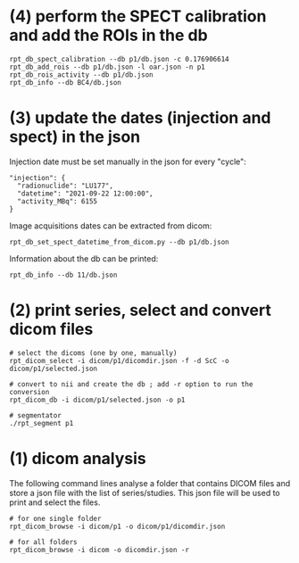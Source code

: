 

# (4) perform the SPECT calibration and add the ROIs in the db

    rpt_db_spect_calibration --db p1/db.json -c 0.176906614
    rpt_db_add_rois --db p1/db.json -l oar.json -n p1
    rpt_db_rois_activity --db p1/db.json
    rpt_db_info --db BC4/db.json


# (3) update the dates (injection and spect) in the json

Injection date must be set manually in the json for every "cycle":

    "injection": {
      "radionuclide": "LU177",
      "datetime": "2021-09-22 12:00:00",
      "activity_MBq": 6155
    }

Image acquisitions dates can be extracted from dicom: 

    rpt_db_set_spect_datetime_from_dicom.py --db p1/db.json

Information about the db can be printed: 

    rpt_db_info --db 11/db.json


# (2) print series, select and convert dicom files

    # select the dicoms (one by one, manually)
    rpt_dicom_select -i dicom/p1/dicomdir.json -f -d ScC -o dicom/p1/selected.json

    # convert to nii and create the db ; add -r option to run the conversion
    rpt_dicom_db -i dicom/p1/selected.json -o p1

    # segmentator
    ./rpt_segment p1



# (1) dicom analysis

The following command lines analyse a folder that contains DICOM files and store a json file with the list of series/studies. This json file will be used to print and select the files.

    # for one single folder
    rpt_dicom_browse -i dicom/p1 -o dicom/p1/dicomdir.json

    # for all folders
    rpt_dicom_browse -i dicom -o dicomdir.json -r
